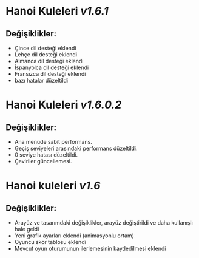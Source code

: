 # **Hanoi Kuleleri** *v1.6.1*

## Değişiklikler:
- Çince dil desteği eklendi
- Lehçe dil desteği eklendi
- Almanca dil desteği eklendi
- İspanyolca dil desteği eklendi
- Fransızca dil desteği eklendi
- bazı hatalar düzeltildi

# **Hanoi Kuleleri** *v1.6.0.2*

## Değişiklikler:
- Ana menüde sabit performans.
- Geçiş seviyeleri arasındaki performans düzeltildi.
- 0 seviye hatası düzeltildi.
- Çeviriler güncellemesi.

#  **Hanoi kuleleri** *v1.6* 

## Değişiklikler:
- Arayüz ve tasarımdaki değişiklikler, arayüz değiştirildi ve daha kullanışlı hale geldi
- Yeni grafik ayarları eklendi (animasyonlu ortam)
- Oyuncu skor tablosu eklendi
- Mevcut oyun oturumunun ilerlemesinin kaydedilmesi eklendi





